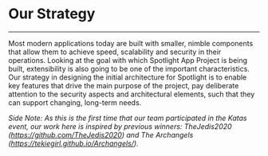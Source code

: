 # Our Strategy
---

Most modern applications today are built with smaller, nimble components that allow them to achieve speed, scalability and security in their operations. Looking at the goal with which Spotlight App Project is being built, extensibility is also going to be one of the important characteristics. Our strategy in designing the initial architecture for Spotlight is to enable key features that drive the main purpose of the project, pay deliberate attention to the security aspects and architectural elements, such that they can support changing, long-term needs.

*Side Note: As this is the first time that our team participated in the Katas event, our work here is inspired by previous winners: TheJedis2020 (https://github.com/TheJedis2020) and The Archangels (https://tekiegirl.github.io/Archangels/).*
